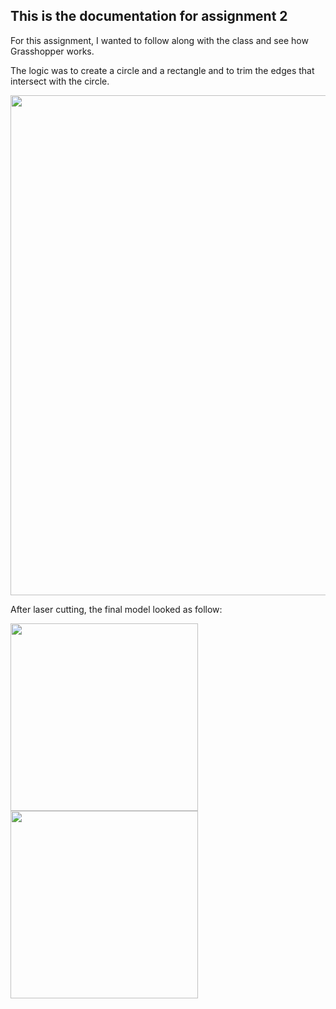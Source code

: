 ## This is the documentation for assignment 2

For this assignment, I wanted to follow along with the class and see how Grasshopper works. 

The logic was to create a circle and a rectangle and to trim the edges that intersect with the circle. 

<img src ="https://user-images.githubusercontent.com/115178948/196519250-c1d8075e-5159-41cb-8287-6d8f7561a6cf.png" width = "800"> 

After laser cutting, the final model looked as follow: 

<img src ="https://user-images.githubusercontent.com/115178948/197316493-42d233a3-5992-4ae9-99c0-3ca1897cdc84.jpeg" width ="300"> 
<img src =" https://user-images.githubusercontent.com/115178948/197316550-a7126e94-a098-4bf1-896e-96e0cd83cb6c.jpeg" width ="300"> 
